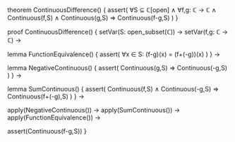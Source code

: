 theorem ContinuousDifference() {
  assert(
    ∀S ⊆ ℂ[open] ∧ ∀f,g: ℂ → ℂ ∧
    Continuous(f,S) ∧ Continuous(g,S) ⇒
    Continuous(f-g,S)
  )
}

proof ContinuousDifference() {
  setVar(S: open_subset(ℂ)) →
  setVar(f,g: ℂ → ℂ) →
  
  lemma FunctionEquivalence() {
    assert(
      ∀x ∈ S: (f-g)(x) = (f+(-g))(x)
    )
  } →
  
  lemma NegativeContinuous() {
    assert(
      Continuous(g,S) ⇒ Continuous(-g,S)
    )
  } →
  
  lemma SumContinuous() {
    assert(
      Continuous(f,S) ∧ Continuous(-g,S) ⇒ 
      Continuous(f+(-g),S)
    )
  } →
  
  apply(NegativeContinuous()) →
  apply(SumContinuous()) →
  apply(FunctionEquivalence()) →
  
  assert(Continuous(f-g,S))
}